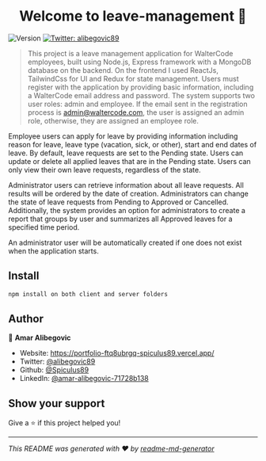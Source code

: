 <h1 align="center">Welcome to leave-management 👋</h1>
<p>
  <img alt="Version" src="https://img.shields.io/badge/version-1.0-blue.svg?cacheSeconds=2592000" />
  <a href="https://twitter.com/alibegovic89" target="_blank">
    <img alt="Twitter: alibegovic89" src="https://img.shields.io/twitter/follow/alibegovic89.svg?style=social" />
  </a>
</p>

> This project is a leave management application for WalterCode employees, built using Node.js, Express framework with a MongoDB database on the backend. On the frontend I used ReactJs, TailwindCss for UI and Redux for state management. 
Users must register with the application by providing basic information, including a WalterCode email address and password. The system supports two user roles: admin and employee. If the email sent in the registration process is admin@waltercode.com, the user is assigned an admin role, otherwise, they are assigned an employee role.

Employee users can apply for leave by providing information including reason for leave, leave type (vacation, sick, or other), start and end dates of leave. By default, leave requests are set to the Pending state. Users can update or delete all applied leaves that are in the Pending state. Users can only view their own leave requests, regardless of the state.

Administrator users can retrieve information about all leave requests. All results will be ordered by the date of creation. Administrators can change the state of leave requests from Pending to Approved or Cancelled. Additionally, the system provides an option for administrators to create a report that groups by user and summarizes all Approved leaves for a specified time period.

An administrator user will be automatically created if one does not exist when the application starts.

## Install

```sh
npm install on both client and server folders
```

## Author

👤 **Amar Alibegovic**

* Website: https://portfolio-ftq8ubrgq-spiculus89.vercel.app/
* Twitter: [@alibegovic89](https://twitter.com/alibegovic89)
* Github: [@Spiculus89](https://github.com/Spiculus89)
* LinkedIn: [@amar-alibegovic-71728b138](https://linkedin.com/in/amar-alibegovic-71728b138)

## Show your support

Give a ⭐️ if this project helped you!

***
_This README was generated with ❤️ by [readme-md-generator](https://github.com/kefranabg/readme-md-generator)_